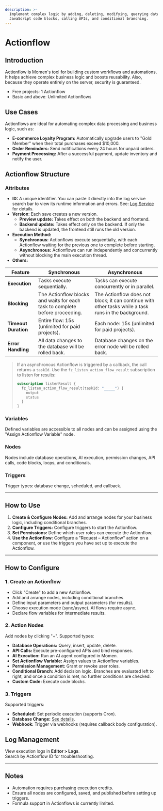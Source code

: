 ```yaml
---
description: >-
  Implement complex logic by adding, deleting, modifying, querying data, writing
  JavaScript code blocks, calling APIs, and conditional branching.
---
```


# Actionflow

## Introduction

Actionflow is Momen's tool for building custom workflows and automations. It helps achieve complex business logic and boosts reusability. Also, because they operate entirely on the server, security is guaranteed.

- Free projects: 1 Actionflow
- Basic and above: Unlimited Actionflows

## Use Cases

Actionflows are ideal for automating complex data processing and business logic, such as:

- **E-commerce Loyalty Program:** Automatically upgrade users to "Gold Member" when their total purchases exceed $10,000.
- **Order Reminders:** Send notifications every 24 hours for unpaid orders.
- **Payment Processing:** After a successful payment, update inventory and notify the user.

## Actionflow Structure

### Attributes

- **ID:** A unique identifier. You can paste it directly into the log service search bar to view its runtime information and errors. See: [Log Service](https://docs.momen.app/release-and-growth/log_service) for details.
- **Version:** Each save creates a new version.  
  - **Preview update:** Takes effect on both the backend and frontend.  
  - **Backend update:** Takes effect only on the backend. If only the backend is updated, the frontend still runs the old version.
- **Execution Method:**  
  - **Synchronous:** Actionflows execute sequentially, with each Actionflow waiting for the previous one to complete before starting.  
  - **Asynchronous:** Actionflows can run independently and concurrently without blocking the main execution thread.
- **Others:**  

| Feature          | Synchronous                     | Asynchronous                    |
|------------------|----------------------------------|----------------------------------|
| **Execution**    | Tasks execute sequentially.     | Tasks can execute concurrently or in parallel. |
| **Blocking**     | The Actionflow blocks and waits for each task to complete before proceeding. | The Actionflow does not block; it can continue with other tasks while a task runs in the background. |
| **Timeout Duration** | Entire flow: 15s (unlimited for paid projects). | Each node: 15s (unlimited for paid projects).  |
| **Error Handling** | All data changes to the database will be rolled back. | Database changes on the error node will be rolled back. |

> If an asynchronous Actionflow is triggered by a callback, the call returns a `taskId`. Use the `fz_listen_action_flow_result` subscription to listen for results:
> 
> ```graphql
> subscription listenResult {
>   fz_listen_action_flow_result(taskId: "_____") {
>     output
>     status
>   }
> }
> ```

### Variables

Defined variables are accessible to all nodes and can be assigned using the "Assign Actionflow Variable" node.

### Nodes

Nodes include database operations, AI execution, permission changes, API calls, code blocks, loops, and conditionals.

### Triggers

Trigger types: database change, scheduled, and callback.

---

## How to Use

1. **Create & Configure Nodes:** Add and arrange nodes for your business logic, including conditional branches.
2. **Configure Triggers:** Configure triggers to start the Actionflow.
3. **Set Permissions:** Define which user roles can execute the Actionflow.
4. **Use the Actionflow:** Configure a "Request – Actionflow" action on a component, or use the triggers you have set up to execute the Actionflow.

---

## How to Configure

### 1. Create an Actionflow

- Click "Create" to add a new Actionflow.
- Add and arrange nodes, including conditional branches.
- Define input parameters and output parameters (for results).
- Choose execution mode (sync/async). AI flows require async.
- Declare flow variables for intermediate results.

### 2. Action Nodes

Add nodes by clicking "+". Supported types:

- **Database Operations:** Query, insert, update, delete.
- **API Calls:** Execute pre-configured APIs and bind responses.
- **AI Execution:** Run an AI agent configured in Momen.
- **Set Actionflow Variable:** Assign values to Actionflow variables.
- **Permission Management:** Grant or revoke user roles.
- **Conditional Branch:** Add decision logic. Branches are evaluated left to right, and once a condition is met, no further conditions are checked.
- **Custom Code:** Execute code blocks.

### 3. Triggers

Supported triggers:

- **Scheduled:** Set periodic execution (supports Cron).
- **Database Change:** [See details](db-trigger.md).
- **Webhook:** Trigger via webhooks (requires callback body configuration).

## Log Management

View execution logs in **Editor > Logs**.  
Search by Actionflow ID for troubleshooting.

---

## Notes

- Automation requires purchasing execution credits.
- Ensure all nodes are configured, saved, and published before setting up triggers.
- Formula support in Actionflows is currently limited.
